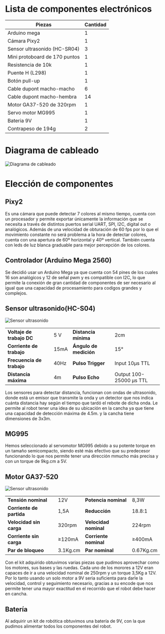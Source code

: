 # Lista de componentes electrónicos
| Piezas  | Cantidad |
| --- | --- |
| Arduino mega | 1 |
| Cámara Pixy2 | 1 |
| Sensor ultrasonido (HC-SR04) | 3 |
| Mini protoboard de 170 puntos | 1 |
| Resistencia de 10k | 1 |
| Puente H (L298) | 1 |
| Botón pull-up | 1 |
| Cable dupont macho-macho | 6 |
| Cable dupont macho-hembra | 14 |
| Motor GA37-520 de 320rpm | 1 |
| Servo motor MG995 | 1 |
| Bateria 9V | 1 |
| Contrapeso de 194g | 2 |

# Diagrama de cableado
![Diagrama de cableado](https://github.com/KarenWon9/WRO-FI-Team-Spark/blob/main/Electr%C3%B3nica/Diagrama%20de%20cableado.png)

# Elección de componentes
## Pixy2
 Es una cámara que puede detectar 7 colores al mismo tiempo, cuenta con un procesador y permite exportar únicamente la información que se necesita a través de distintos puertos serial UART, SPI, I2C, digital out o analógicos. Además de una velocidad de obturación de 60 fps por lo que el movimiento constante no será problema a la hora de detectar colores, cuenta con una apertura de 60º horizontal y 40º vertical. También cuenta con leds de luz blanca graduable para mejor percepción de los colores.

## Controlador (Arduino Mega 2560)
Se decidió usar un Arduino Mega ya que cuenta con 54 pines de los cuales 16 son analógicos y 12 de señal pwm y es compatible con I2C, lo que permite la conexión de gran cantidad de componentes de ser necesario al igual que una capacidad de procesamiento para codigos grandes y complejos.

## Sensor ultrasonido(HC-S04)
![Sensor ultrasonido](https://github.com/KarenWon9/WRO-FI-Team-Spark/blob/main/Electr%C3%B3nica/Medidas%20de%20sensor%20ultrasonido%20HC-SR04.jpg)

|  |  |  |  |
| --- | --- | --- | --- |
| **Voltaje de trabajo DC** | 5 V | **Distancia mínima** | 2cm |
| **Corriente de trabajo** | 15mA | **Ángulo de medición** | 15° |
| **Frecuencia de trabajo** | 40Hz | **Pulso  Trigger** | Input 10μs TTL |
| **Distancia máxima** | 4m | **Pulso Echo** | Output 100-25000 μs TTL |

Los sensores para detectar distancia, funcionan con ondas de ultrasonido, donde está un emisor que transmite la onda y un detector que nos indica cuánta distancia hay según el tiempo que tardó el rebote de dicha onda. Le permite al robot tener una idea de su ubicación en la cancha ya que tiene una capacidad de detección máxima de 4.5m. y la cancha tiene dimensiones de 3x3m.

## MG995
Hemos seleccionado al servomotor MG995 debido a su potente torque en un tamaño semicompacto, siendo esté más efectivo que su predecesor funcionando lo que nos permite tener una dirección mmucho más precisa y con un torque de 9kg.cm a 5V.

## Motor GA37-520

![Sensor ultrasonido](https://github.com/KarenWon9/WRO-FI-Team-Spark/blob/main/Electr%C3%B3nica/Medidas%20de%20motor%20GA37-520.jpg)

| | | | |
| --- | --- | --- | --- |
| **Tensión nominal** | 12V | **Potencia nominal** | 8,3W |
| **Corriente de partida** | 1,5A | **Reducción** | 18.8:1 |
| **Velocidad sin carga** | 320rpm | **Velocidad nominal** | 224rpm |
| **Corriente sin carga** | ≥120mA | **Corriente nominal** | ≥400mA |
| **Par de bloqueo** | 3.1Kg.cm | **Par nominal** | 0.67Kg.cm |

Con el kit adquirido obtuvimos varias piezas que pudimos aprovechar como los motores, sus bases y las ruedas. Cada uno de los morores a 12V eran capaces de ir a  una velocidad nominal de 250rpm y un torque 3,5Kg a 12V. Por lo tanto usando un solo motor a 9V seria suficienta para darle la velocidad, control y seguimiento necesario, gracias a su encode que nos permite tener una mayor exactitud en el recorrido que el robot debe hacer en cancha.

## Batería
Al adquirir un kit de robótica obtuvimos una batería de 9V, con la que pudimos alimentar todos los componentes del robot. 